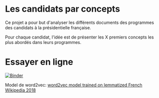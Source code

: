 # Les candidats par concepts

Ce projet a pour but d'analyser les différents documents des programmes des candidats à la présidentielle française.

Pour chaque candidat, l'idée est de présenter les X premiers concepts les plus abordés dans leurs programmes.

# Essayer en ligne

[![Binder](https://mybinder.org/badge_logo.svg)](https://mybinder.org/v2/gh/henricazottes/candidate-to-concepts/main)

Model de word2vec: [word2vec model trained on lemmatized French Wikipedia 2018](https://zenodo.org/record/3241447)
